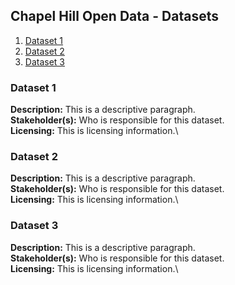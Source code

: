 ## Chapel Hill Open Data - Datasets
1. [Dataset 1](#dataset1)
2. [Dataset 2](#dataset2)
3. [Dataset 3](#dataset3)

<a name="dataset1"></a>
### Dataset 1
**Description:** This is a descriptive paragraph.\
**Stakeholder(s):** Who is responsible for this dataset.\
**Licensing:** This is licensing information.\

<a name="dataset2"></a>
### Dataset 2
**Description:** This is a descriptive paragraph.\
**Stakeholder(s):** Who is responsible for this dataset.\
**Licensing:** This is licensing information.\

<a name="dataset3"></a>
### Dataset 3
**Description:** This is a descriptive paragraph.\
**Stakeholder(s):** Who is responsible for this dataset.\
**Licensing:** This is licensing information.\
